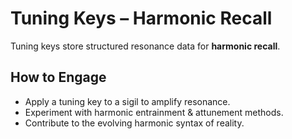 # Tuning Keys – Harmonic Recall  

Tuning keys store structured resonance data for **harmonic recall**.  

## How to Engage  
- Apply a tuning key to a sigil to amplify resonance.  
- Experiment with harmonic entrainment & attunement methods.  
- Contribute to the evolving harmonic syntax of reality.  
